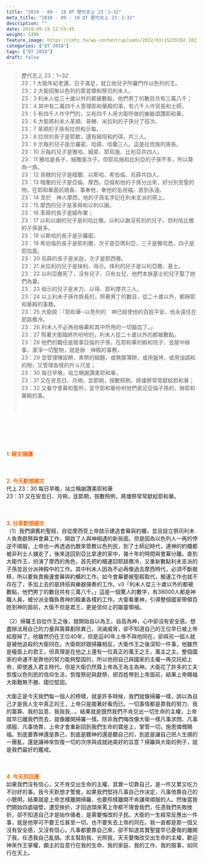 ```yaml
---
title: "2018 - 09 - 19 QT 歷代志上 23：1~32"
meta_title: "2018 - 09 - 19 QT 歷代志上 23：1~32"
description: ""
date: 2018-09-19 12:55:45
weight: 5306
feature_image: https://cmtc.tw/wp-content/uploads/2022/03/15235392_10211799862337740_180693556567566654_o-1.webp
categories: ["QT 2018"]
tags: ["QT 2018"]
draft: false
---
```


<blockquote>歷代志上 23：1~32<br />
23：1 大衛年紀老邁，日子滿足，就立他兒子所羅門作以色列的王。<br />
23：2 大衛招聚以色列的眾首領和祭司利未人。<br />
23：3 利未人從三十歲以外的都被數點，他們男丁的數目共有三萬八千；<br />
23：4 其中有二萬四千人管理耶和華殿的事，有六千人作官長和士師，<br />
23：5 有四千人作守門的，又有四千人用大衛所做的樂器頌讚耶和華。<br />
23：6 大衛將利未人革順、哥轄、米拉利的子孫分了班次。<br />
23：7 革順的子孫有拉但和示每。<br />
23：8 拉但的長子是耶歇，還有細坦和約珥，共三人。<br />
23：9 示每的兒子是示羅密、哈薛、哈蘭三人。這是拉但族的族長。<br />
23：10 示每的兒子是雅哈、細拿、耶烏施、比利亞共四人。<br />
23：11 雅哈是長子，細撒是次子。但耶烏施和比利亞的子孫不多，所以算為一族。<br />
23：12 哥轄的兒子是暗蘭、以斯哈、希伯倫、烏薛共四人。<br />
23：13 暗蘭的兒子是亞倫、摩西。亞倫和他的子孫分出來，好分別至聖的物，在耶和華面前燒香、事奉他，奉他的名祝福，直到永遠。<br />
23：14 至於　神人摩西，他的子孫名字記在利未支派的冊上。<br />
23：15 摩西的兒子是革舜和以利以謝。<br />
23：16 革舜的長子是細布業；<br />
23：17 以利以謝的兒子是利哈比雅。以利以謝沒有別的兒子，但利哈比雅的子孫甚多。<br />
23：18 以斯哈的長子是示羅密。<br />
23：19 希伯倫的長子是耶利雅，次子是亞瑪利亞，三子是雅哈悉，四子是耶加面。<br />
23：20 烏薛的長子是米迦，次子是耶西雅。<br />
23：21 米拉利的兒子是抹利、母示。抹利的兒子是以利亞撒、基士。<br />
23：22 以利亞撒死了，沒有兒子，只有女兒，他們本族基士的兒子娶了她們為妻。<br />
23：23 母示的兒子是末力、以得、耶利摩共三人。<br />
23：24 以上利未子孫作族長的，照著男丁的數目，從二十歲以外，都辦耶和華殿的事務。<br />
23：25 大衛說：「耶和華─以色列的　神已經使他的百姓平安，他永遠住在耶路撒冷。<br />
23：26 利未人不必再抬帳幕和其中所用的一切器皿了。」<br />
23：27 照著大衛臨終所吩咐的，利未人從二十歲以外的都被數點。<br />
23：28 他們的職任是服事亞倫的子孫，在耶和華的殿和院子，並屋中辦事，潔淨一切聖物，就是辦　神殿的事務，<br />
23：29 並管理陳設餅，素祭的細麵，或無酵薄餅，或用盤烤，或用油調和的物，又管理各樣的升斗尺度；<br />
23：30 每日早晚，站立稱謝讚美耶和華，<br />
23：31 又在安息日、月朔，並節期，按數照例，將燔祭常常獻給耶和華；<br />
23：32 又看守會幕和聖所，並守耶和華吩咐他們弟兄亞倫子孫的，辦耶和華殿的事。<br />
<br />
&nbsp;</blockquote><br />
&nbsp;<br />
<br />
&nbsp;<br />
<br />
<span style="color: #ff6600;"><strong>1. </strong><strong>經文誦讀</strong></span><br />
<br />
<span style="color: #ff6600;"><strong> </strong></span><br />
<br />
<span style="color: #ff6600;"><strong>2. 今天默想</strong><strong>經文<br />
</strong></span>代上 23：30 每日早晚，站立稱謝讚美耶和華<br />
23：31 又在安息日、月朔，並節期，按數照例，將燔祭常常獻給耶和華。<br />
<br />
&nbsp;<br />
<br />
<span style="color: #ff6600;"><strong>3. 分享默想經文<br />
</strong></span>（1）我們讀舊約聖經，自從摩西受上帝啟示建造會幕與約櫃，並且設立祭司利未人負責獻祭與會幕工作，開啟了人與神相遇的新局面。但是因為以色列人一再的悖逆不順服，上帝也一再透過仇敵來管教以色列民，到了士師記時代，連神的約櫃都被非利士人擄走了，後來送回到亞比拿達的家中，幾十年的時間與會幕分離。直到大衛作王，扮演了摩西的角色，首先把約櫃運回耶路撒冷，又重新數點利未支派的子孫並且分派神殿中的工作。其中利未人因為不必再像過去摩西時代，必須不斷搬移，所以要負責搬運會幕與約櫃的工作。如今會幕要被聖殿取代，搬運工作也就不存在了，多加上去的是詩班與樂器彈奏的工作。v3「利未人從三十歲以外的都被數點，他們男丁的數目共有三萬八千。」這是一個驚人的數字，有38000人都是神職人員，被分派全職負責神的殿裏各樣的工作。大衛看重神，引導整個國家帶領百姓到神的面前，大衛不但是君王，更是信仰上的屬靈領袖。<br />
<br />
（2）掃羅王自從作王之後，就開始自以為王，自高為神，心中卻沒有安全感。想盡辦法用自己的力量與籌算剷除異己，消滅威脅，卻不知道自己的王位早已被上帝給廢掉了。他雖然仍在王位40年，但是這40年上帝不與他同在，卻與另一個人就是被他追殺的大衛同在。大衛剛好跟掃羅相反，大衛作王之後深知一件事，他雖然是檯面上的君王，但真理是在他之上還有一位真正的萬王之王，萬主之主。整個國家的命運不是靠他的努力能夠堅固的，所以他把自己與國家的主權一再交託給上帝，即使進入君主時代，但是大衛仍然尊上帝為王為主為神。大衛花了許多的工夫恢復以色列民的信仰生活，恢復祭祀與獻祭，把百姓帶到上帝面前，結果上帝賜福大衛戰無不勝、國位堅固。<br />
<br />
大衛正是今天我們每一個人的榜樣，就是許多時候，我們就像掃羅一樣，誤以為自己才是我人生中真正的王，上帝只是擺著好看而已。一切事情都是靠我的努力、我的籌算、我的旨意、我我我…。結果就是既然我們不肯交出一切生命的主權，上帝就早已離我們而去，就像離開掃羅一樣。除非我們悔改像大衛一樣凡事求問、凡事順服、凡事倚靠，上帝才會重新回到我們生命的寶座上，掌管一切，施恩憐憫賜福。到底要靠神還是靠己，到底是聽神的還是聽自己的，到底是讓自己把人生搞的一團亂，還是讓神來恢復一切的次序與成就祂美好的旨意？掃羅與大衛的例子，就是我們最好的鑑戒。<br />
<br />
&nbsp;<br />
<br />
<span style="color: #ff6600;"><strong>4. 今天的回應<br />
</strong></span>如果我們沒有信心，又不肯交出生命的主權，其實一切靠自己，是一件又累又吃力不討好的事。我今天默想才警覺，如果我們堅持凡事自己作決定，凡事倚靠自己的小聰明，結果就是上帝怎樣離開掃羅，也要照樣離開不肯謙卑順服的人。然後當我們開始四處碰壁，遭受挫折，才回過頭來罵上帝都不理會我們，任憑我們失敗挫折，卻不知道自己才是始作俑者，是需要悔改的子民。大衛的一生經常反應出一件事，就是他寧可不要王位甚至一切，也不要失去上帝的同在。我一直都是那一個又沒有安全感，又沒有信心，凡事都要靠自己來，卻不知道其實聖靈早已憂傷的離開了我，任憑我自己亂搞。求主幫助我、光照我，天天要悔改交出生命的主權，歡迎神來作王掌權，願主的旨意行在我的生命、我的家庭、我的工作、我的服事，如同行在天上。<br />
<br />
&nbsp;
        